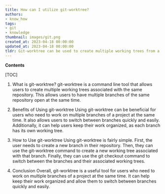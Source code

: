 ```yaml
---
title: How can I utilize git-worktree?
authors:
- know_how
tags:
- git
- knowledge
thumbnail: images/git.png
created_at: 2023-04-18 00:00:00
updated_at: 2023-04-18 00:00:00
tldr: Git-worktree can be used to create multiple working trees from a single repository.
---
```


**Contents**

[TOC]

1. What is git-worktree?
git-worktree is a command line tool that allows users to create multiple working trees associated with the same repository. This allows users to have multiple branches of the same repository open at the same time.

2. Benefits of Using git-worktree
Using git-worktree can be beneficial for users who need to work on multiple branches of a project at the same time. It also allows users to switch between branches quickly and easily. Additionally, it can help users keep their work organized, as each branch has its own working tree.

3. How to Use git-worktree
Using git-worktree is fairly simple. First, the user needs to create a new branch in their repository. Then, they can use the git-worktree command to create a new working tree associated with that branch. Finally, they can use the git checkout command to switch between the branches and their associated working trees.

4. Conclusion
Overall, git-worktree is a useful tool for users who need to work on multiple branches of a project at the same time. It can help keep their work organized and allow them to switch between branches quickly and easily.
